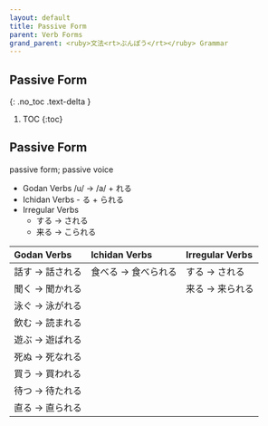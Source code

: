 ```yaml
---
layout: default
title: Passive Form
parent: Verb Forms
grand_parent: <ruby>文法<rt>ぶんぽう</rt></ruby> Grammar
---
```


## Passive Form
{: .no_toc .text-delta }

1. TOC
{:toc}

## Passive Form
passive form; passive voice
- Godan Verbs /u/ → /a/ + れる
- Ichidan Verbs - る + られる
- Irregular Verbs
  - する → される
  - 来る → こられる

| Godan Verbs     | Ichidan Verbs       | Irregular Verbs |
|:--------------- |:------------------- |:--------------- |
| 話す → 話される | 食べる → 食べられる | する → される   |
| 聞く → 聞かれる |                     | 来る → 来られる |
| 泳ぐ → 泳がれる |                     |                 |
| 飲む → 読まれる |                     |                 |
| 遊ぶ → 遊ばれる |                     |                 |
| 死ぬ → 死なれる |                     |                 |
| 買う → 買われる |                     |                 |
| 待つ → 待たれる |                     |                 |
| 直る → 直られる |                     |                 |
